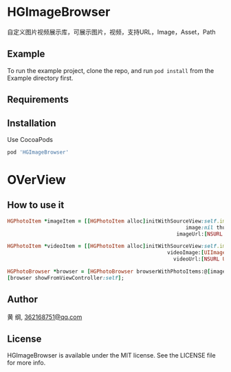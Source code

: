 # HGImageBrowser

自定义图片视频展示库，可展示图片，视频，支持URL，Image，Asset，Path

## Example

To run the example project, clone the repo, and run `pod install` from the Example directory first.

## Requirements

## Installation

Use CocoaPods

```ruby
pod 'HGImageBrowser'
```
# OVerView

## How to use it
```ruby
HGPhotoItem *imageItem = [[HGPhotoItem alloc]initWithSourceView:self.imageview
                                                          image:nil thumbImage:self.imageview.image
                                                       imageUrl:[NSURL URLWithString:@"http://116.7.226.222:10001/static/material/img/inbound/267cceced7504c9cb3cafbf0b2e378a0/d9a9a281-b4ba-4977-a8f8-6e32df426fb8.png"]];

HGPhotoItem *videoItem = [[HGPhotoItem alloc]initWithSourceView:self.imageview
                                                    videoImage:[UIImage imageNamed:@""]
                                                      videoUrl:[NSURL URLWithString:@"https://vdse.bdstatic.com//f11546e6b21bb6f60f025df3d5cb5735?authorization=bce-auth-v1/fb297a5cc0fb434c971b8fa103e8dd7b/2017-05-11T09:02:31Z/-1//560f50696b0d906271532cf3868d7a3baf6e4f7ffbe74e8dff982ed57f72c088.mp4"]];

HGPhotoBrowser *browser = [HGPhotoBrowser browserWithPhotoItems:@[imageItem,videoItem] selectedIndex:0];
[browser showFromViewController:self];
```
## Author

黄 纲, 362168751@qq.com

## License

HGImageBrowser is available under the MIT license. See the LICENSE file for more info.
